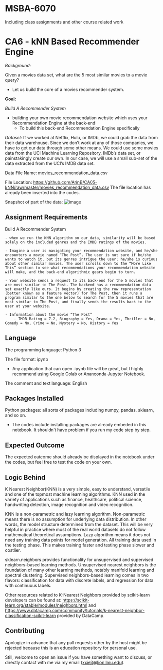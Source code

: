 # MSBA-6070
 Including class assignments and other course related work
 
# CA6 - kNN Based Recommender Engine 

*Background:* 

Given a movies data set, what are the 5 most similar movies to a movie query? 

- Let us build the core of a movies recommender system.


**Goal:** 

*Build A Recommender System*
- building your own movie recommendation website which uses your Recommendation Engine at
the back-end
    - To build this back-end Recommendation Engine specifically

*Dataset:* 
If we worked at Netflix, Hulu, or IMDb, we could grab the data from their data warehouse. Since we
don’t work at any of those companies, we have to get our data through some other means. We could use
some movies data from the UCI Machine Learning Repository, IMDb’s data set, or painstakingly create
our own. In our case, we will use a small sub-set of the data extracted from the UCI’s IMDB data set.


Data File Name: movies_recommendation_data.csv

File Location: https://github.com/ArinB/CA05-kNN/raw/master/movies_recommendation_data.csv
The file location has already been inserted into the codes.

Snapshot of part of the data:
![image](https://user-images.githubusercontent.com/52426579/113661381-f8880000-9673-11eb-8bf8-ce67ecc55740.png)



## Assignment Requirements

Build A Recommender System

    - when we run the KNN algorithm on our data, similarity will be based solely on the included genres and the IMDB ratings of the movies.

    - Imagine a user is navigating your recommendation website, and he/she encounters a movie named “The Post”. The user is not sure if he/she wants to watch it, but its genres intrigue the user; he/she is curious about other similar movies. The user scrolls down to the “More Like This” section to see what recommendations your recommendation website will make, and the back-end algorithmic gears begin to turn.

    - Your website sends a request to its back-end for the 5 movies that are most similar to The Post. The backend has a recommendation data set exactly like ours. It begins by creating the row representation (better known as a feature vector) for The Post, then it runs a program similar to the one below to search for the 5 movies that are most similar to The Post, and finally sends the results back to the user at your website.

    - Information about the movie “The Post”
        - IMDB Rating = 7.2, Biography = Yes, Drama = Yes, Thriller = No, Comedy = No, Crime = No, Mystery = No, History = Yes



## Language 

The programming language: Python 3

The file format: ipynb 
- Any application that can open .ipynb file will be great, but I highly recommend using Google Colab or Ananconda Jupyter Notebook.

The comment and text language: English 

## Packages Installed 
Python packages: 
all sorts of packages including numpy, pandas, sklearn, and so on.

- The codes include installing packages are already embeded in this notebook. It shouldn't have problem if you run my code step by step. 

## Expected Outcome
The expected outcome should already be displayed in the notebook under the codes, but feel free to test the code on your own.

## Logic Behind
K Nearest Neighbor(KNN) is a very simple, easy to understand, versatile and one of the topmost machine learning algorithms. KNN used in the variety of applications such as finance, healthcare, political science, handwriting detection, image recognition and video recognition. 

KNN is a non-parametric and lazy learning algorithm. Non-parametric means there is no assumption for underlying data distribution. In other words, the model structure determined from the dataset. This will be very helpful in practice where most of the real world datasets do not follow mathematical theoretical assumptions. Lazy algorithm means it does not need any training data points for model generation. All training data used in the testing phase. This makes training faster and testing phase slower and costlier.

sklearn.neighbors provides functionality for unsupervised and supervised neighbors-based learning methods. Unsupervised nearest neighbors is the foundation of many other learning methods, notably manifold learning and spectral clustering. Supervised neighbors-based learning comes in two flavors: classification for data with discrete labels, and regression for data with continuous labels.

Other resources related to K-Nearest Neighbors provided by scikit-learn developers can be found at: https://scikit-learn.org/stable/modules/neighbors.html and https://www.datacamp.com/community/tutorials/k-nearest-neighbor-classification-scikit-learn provided by DataCamp.

## Contributing
Apologize in advance that any pull requests other by the host might be rejected because this is an education repository for personal use. 

Still, welcome to open an issue if you have something want to discuss, or directly contact with me via my email (xxie3@lion.lmu.edu).

